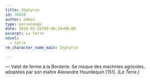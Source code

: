 ```yaml
---
title: Zéphyrin
id: 76018
author: admin
type: personnage
date: 2010-03-16T09:40:24+00:00
excerpt: La Terre
novel:
  - terre
rm_character_name_main: Zéphyrin

---
```

— Valet de ferme à la Borderie. Se moque des machines agricoles, adoptées par son maître Alexandre Hourdequin [151]. _(La Terre.)_